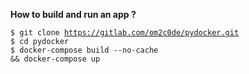 **How to build and run an app ?**

<code>$ git clone https://gitlab.com/om2c0de/pydocker.git</code><br>
<code>$ cd pydocker</code><br>
<code>$ docker-compose build --no-cache && docker-compose up</code>

